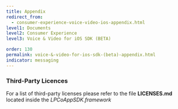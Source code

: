 ```yaml
---
title: Appendix
redirect_from:
  - consumer-experience-voice-video-ios-appendix.html
level1: Documents
level2: Consumer Experience
level3: Voice & Video for iOS SDK (BETA)

order: 130
permalink: voice-&-video-for-ios-sdk-(beta)-appendix.html
indicator: messaging
---
```


### Third-Party Licences

For a list of third-party licenses please refer to the file **LICENSES.md** located inside the _LPCoAppSDK.framework_
